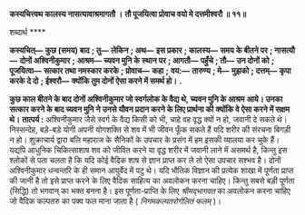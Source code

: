 **कस्यचित्त्वथ कालस्य नासत्यावाश्रमागतौ ।** **तौ पूजयित्वा प्रोवाच वयो मे दत्तमीश्वरौ ॥ ११॥** 

शब्दार्थ **** 

**कस्यचित्—** **कुछ (समय) बाद** **; तु—** **लेकिन** **; अथ—** **इस प्रकार** **; कालस्य—** **समय के बीतने पर** **; नासत्यौ—** **दोनों अश्विनीकुमार** **;** **आश्रम—** **च्यवन मुनि के स्थान पर** **; आगतौ—** **पहुँचे** **; तौ—** **उन दोनों को** **; पूजयित्वा—** **सत्कार तथा नमस्कार करके** **; प्रोवाच—** **कहा** **;** **वय:—** **तारुण्य** **; मे—** **मुझको** **; दत्तम्—** **कृपा करके दे दो** **; ईश्वरौ—** **क्योंकि तुम दोनों ऐसा करने में समर्थ हो।** **.** 

**कुछ काल बीतने के बाद दोनों अश्विनीकुमार जो स्वर्गलोक के वैद्य थे, च्यवन मुनि के आश्रम** **आये। उनका सत्कार करने के बाद च्यवन मुनि ने उनसे यौवन प्रदान करने के लिए प्रार्थना की** **क्योंकि वे ऐसा करने में सक्षम थे।** **तात्पर्य :** अश्विनीकुमार जैसे स्वर्ग के वैद्य किसी को भी, चाहे वह वृद्ध क्यों न हो, जवानी दे सकते थे। निस्सन्देह, बड़े-बड़े योगी अपनी योगशक्ति से शव में भी जीवन फूँक सकते हैं यदि शरीर की संरचना बिगड़ी न हो। शुक्राचार्य द्वारा बलि महाराज के सैनिकों के उपचार के प्रसंग में हम इसकी व्यालया कर चुके हैं। यद्यपि आधुनिक चिकित्साशाष शव को जीवित करने या वृद्ध शरीर में जवानी लाने में असमर्थ है, किन्तु इस श्लोकों से पता चलता है कि यदि कोई वैदिक शाष से ज्ञान प्राप्त कर ले तो ऐसा उपचार सश्भव है। दोनों अश्विनीकुमार धन्वन्तरि के ही समान आयुर्वेद में पटु थे। यदि भौतिक विज्ञान की प्रत्येक शाखा में पूर्णता प्राप्त की जानी है तो इसे प्राप्त करने के लिए वैदिक साहित्य का अवलोकन करना चाहिए। किन्तु सबसे बड़ी पूर्णता (सिद्धि) तो भगवान् का भक्त बनना है। इस पूर्णता-प्राप्ति के लिए *श्रीमद्भागवत* का अवलोकन करना चाहिए जो वैदिक कल्पतरु का पक्व फल माना जाता है ( *निगमकल्पतरोर्गलितं फलम्* )।  
